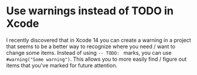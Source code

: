# Use warnings instead of TODO in Xcode

I recently discovered that in Xcode 14 you can create a warning in a project
that seems to be a better way to recognize where you need / want to change some
items.  Instead of using `-- TODO: ` marks, you can use `#warning("Some
warning")`.  This allows you to more easily find / figure out items that you've
marked for future attention.

